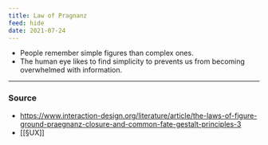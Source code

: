 ```yaml
---
title: Law of Pragnanz
feed: hide
date: 2021-07-24
---
```


- People remember simple figures than complex ones. 
- The human eye likes to find simplicity to prevents us from becoming overwhelmed with information.

--- 

### Source
- https://www.interaction-design.org/literature/article/the-laws-of-figure-ground-praegnanz-closure-and-common-fate-gestalt-principles-3
- [[§UX]]